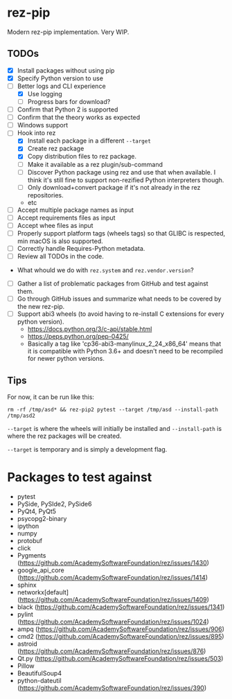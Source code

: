 # rez-pip
Modern rez-pip implementation. Very WIP.

## TODOs

* [x] Install packages without using pip
* [x] Specify Python version to use
* [ ] Better logs and CLI experience
    * [x] Use logging
    * [ ] Progress bars for download?
* [ ] Confirm that Python 2 is supported
* [ ] Confirm that the theory works as expected
* [ ] Windows support
* [ ] Hook into rez
    * [x] Install each package in a different `--target`
    * [x] Create rez package
    * [x] Copy distribution files to rez package.
    * [ ] Make it available as a rez plugin/sub-command
    * [ ] Discover Python package using rez and use that when available. I think it's still fine to support non-rezified Python interpreters though.
    * [ ] Only download+convert package if it's not already in the rez repositories.
    * etc
* [ ] Accept multiple package names as input
* [ ] Accept requirements files as input
* [ ] Accept whee files as input
* [ ] Properly support platform tags (wheels tags) so that GLIBC is respected, min macOS is also supported.
* [ ] Correctly handle Requires-Python metadata.
* [ ] Review all TODOs in the code.
* What whould we do with `rez.system` and `rez.vendor.version`?
* [ ] Gather a list of problematic packages from GitHub and test against them.
* [ ] Go through GitHub issues and summarize what needs to be covered by the new rez-pip.
* [ ] Support abi3 wheels (to avoid having to re-install C extensions for every python version).
    * https://docs.python.org/3/c-api/stable.html
    * https://peps.python.org/pep-0425/
    * Basically a tag like 'cp36-abi3-manylinux_2_24_x86_64' means
      that it is compatible with Python 3.6+ and doesn't need to be
      recompiled for newer python versions.

## Tips

For now, it can be run like this:

```
rm -rf /tmp/asd* && rez-pip2 pytest --target /tmp/asd --install-path /tmp/asd2
```

`--target` is where the wheels will initially be installed and `--install-path` is
where the rez packages will be created.

`--target` is temporary and is simply a development flag.

# Packages to test against

* pytest
* PySide, PySIde2, PySide6
* PyQt4, PyQt5
* psycopg2-binary
* ipython
* numpy
* protobuf
* click
* Pygments (https://github.com/AcademySoftwareFoundation/rez/issues/1430)
* google_api_core (https://github.com/AcademySoftwareFoundation/rez/issues/1414)
* sphinx
* networkx[default] (https://github.com/AcademySoftwareFoundation/rez/issues/1409)
* black (https://github.com/AcademySoftwareFoundation/rez/issues/1341)
* pylint (https://github.com/AcademySoftwareFoundation/rez/issues/1024)
* ampq (https://github.com/AcademySoftwareFoundation/rez/issues/906)
* cmd2 (https://github.com/AcademySoftwareFoundation/rez/issues/895)
* astroid (https://github.com/AcademySoftwareFoundation/rez/issues/876)
* Qt.py (https://github.com/AcademySoftwareFoundation/rez/issues/503)
* Pillow
* BeautifulSoup4
* python-dateutil (https://github.com/AcademySoftwareFoundation/rez/issues/390)
